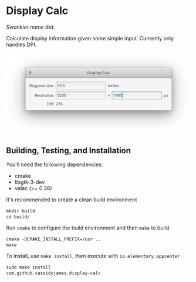 # Display Calc

_Swankier name tbd._

Calculate display information given some simple input. Currently only handles DPI.

![Screenshot](data/screenshot.png?raw=true)

## Building, Testing, and Installation

You'll need the following dependencies:
* cmake
* libgtk-3-dev
* valac (>= 0.26)

It's recommended to create a clean build environment

    mkdir build
    cd build/

Run `cmake` to configure the build environment and then `make` to build

    cmake -DCMAKE_INSTALL_PREFIX=/usr ..
    make

To install, use `make install`, then execute with `io.elementary.appcenter`

    sudo make install
    com.github.cassidyjames.display-calc
